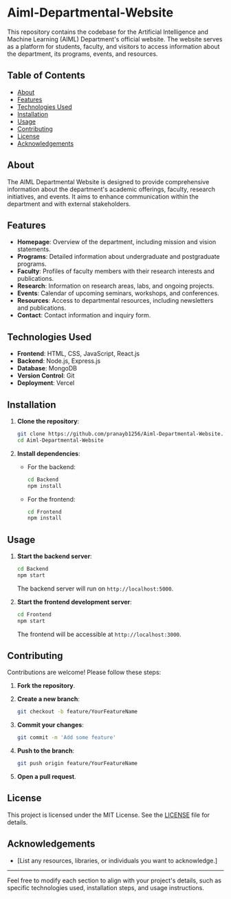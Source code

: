 # Aiml-Departmental-Website

This repository contains the codebase for the Artificial Intelligence and Machine Learning (AIML) Department's official website. The website serves as a platform for students, faculty, and visitors to access information about the department, its programs, events, and resources.

## Table of Contents

- [About](#about)
- [Features](#features)
- [Technologies Used](#technologies-used)
- [Installation](#installation)
- [Usage](#usage)
- [Contributing](#contributing)
- [License](#license)
- [Acknowledgements](#acknowledgements)

## About

The AIML Departmental Website is designed to provide comprehensive information about the department's academic offerings, faculty, research initiatives, and events. It aims to enhance communication within the department and with external stakeholders.

## Features

- **Homepage**: Overview of the department, including mission and vision statements.
- **Programs**: Detailed information about undergraduate and postgraduate programs.
- **Faculty**: Profiles of faculty members with their research interests and publications.
- **Research**: Information on research areas, labs, and ongoing projects.
- **Events**: Calendar of upcoming seminars, workshops, and conferences.
- **Resources**: Access to departmental resources, including newsletters and publications.
- **Contact**: Contact information and inquiry form.

## Technologies Used

- **Frontend**: HTML, CSS, JavaScript, React.js
- **Backend**: Node.js, Express.js
- **Database**: MongoDB
- **Version Control**: Git
- **Deployment**: Vercel

## Installation

1. **Clone the repository**:

   ```bash
   git clone https://github.com/pranayb1256/Aiml-Departmental-Website.git
   cd Aiml-Departmental-Website
   ```

2. **Install dependencies**:

   - For the backend:

     ```bash
     cd Backend
     npm install
     ```

   - For the frontend:

     ```bash
     cd Frontend
     npm install
     ```

## Usage

1. **Start the backend server**:

   ```bash
   cd Backend
   npm start
   ```

   The backend server will run on `http://localhost:5000`.

2. **Start the frontend development server**:

   ```bash
   cd Frontend
   npm start
   ```

   The frontend will be accessible at `http://localhost:3000`.

## Contributing

Contributions are welcome! Please follow these steps:

1. **Fork the repository**.
2. **Create a new branch**:

   ```bash
   git checkout -b feature/YourFeatureName
   ```

3. **Commit your changes**:

   ```bash
   git commit -m 'Add some feature'
   ```

4. **Push to the branch**:

   ```bash
   git push origin feature/YourFeatureName
   ```

5. **Open a pull request**.

## License

This project is licensed under the MIT License. See the [LICENSE](LICENSE) file for details.

## Acknowledgements

- [List any resources, libraries, or individuals you want to acknowledge.]

---

Feel free to modify each section to align with your project's details, such as specific technologies used, installation steps, and usage instructions. 
